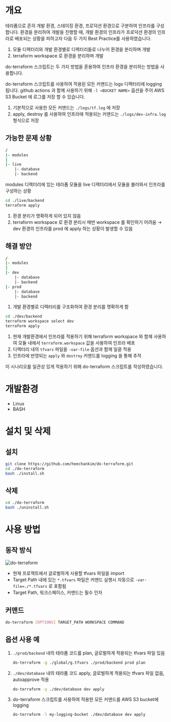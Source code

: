# 개요

테라폼으로 흔히 개발 환경, 스테이징 환경, 프로덕션 환경으로 구분하여 인프라를 구성합니다. 환경을 분리하여 개발을 진행할 때, 개발 환경의 인프라가 프로덕션 환경의 인프라로 배포되는 상황을 피하고자 다음 두 가지 Best Practice를 사용하였습니다.

1. 모듈 디렉터리와 개발 환경별로 디렉터리들로 나누어 환경을 분리하며 개발
2. terraform workspace 로 환경을 분리하며 개발

do-terraform 스크립트는 두 가지 방법을 혼용하여 인프라 환경을 분리하는 방법을 사용합니다.

do-terraform 스크립트를 사용하여 적용된 모든 커맨드는 logs 디렉터리에 logging 됩니다. github actions 과 함께 사용하기 위해 `-l <BUCKET NAME>` 옵션을 주어 AWS S3 Bucket 에 로그를 저장 할 수 있습니다.

1. 기본적으로 사용한 모든 커맨드는 `./logs/tf.log` 에 저장
2. apply, destroy 를 사용하여 인프라에 적용되는 커맨드는 `./logs/dev-infra.log` 형식으로 저장

## 가능한 문제 상황

```bash
/
|- modules
|
|- live
    |- database
    |- backend
```

modules 디렉터리에 있는 테라폼 모듈을 live 디렉터리에서 모듈을 불러와서 인프라를 구성하는 상황

```bash
cd ./live/backend
terraform apply
```

1. 환경 분리가 명확하게 되어 있지 않음
2. terraform workspace 로 환경 분리시 매번 workspace 를 확인하기 어려움 → dev 환경의 인프라를 prod 에 apply 하는 상황이 발생할 수 있음

## 해결 방안

```bash
/
|- modules
|
|- dev
    |- database
    |- backend
|- prod
    |- database
    |- backend
```

1. 개발 환경별로 디렉터리를 구조화하여 환경 분리를 명확하게 함

```bash
cd ./dev/backend
terraform workspace select dev
terraform apply
```

1. 현재 개발환경에서 인프라를 적용하기 위해 terraform workspace 와 함께 사용하여 모듈 내에서 `terraform.workspace` 값을 사용하여 인프라 배포
2. 디렉터리 내의 `tfvars` 파일을 `-var-file` 옵션과 함께 일괄 적용
3. 인프라에 반영되는 `apply` 와 `destroy` 커맨드를 logging 을 통해 추적

이 시나리오를 일관성 있게 적용하기 위해 do-terraform 스크립트를 작성하였습니다.

# 개발환경

- Linux
- BASH

# 설치 및 삭제

## 설치

```bash
git clone https://github.com/heechankim/do-terraform.git
cd ./do-terraform
bash ./install.sh
```

## 삭제

```bash
cd ./do-terraform
bash ./uninstall.sh
```

# 사용 방법

## 동작 방식
![do-terraform](https://user-images.githubusercontent.com/96629089/174828340-47f76505-45d6-4144-af78-434c70463e29.png)
- 현재 프로젝트에서 글로벌하게 사용할 tfvars 파일을 import
- Target Path 내에 있는 `*.tfvars` 파일은 커맨드 실행시 자동으로 `-var-file=./*.tfvars` 로 포함됨
- Target Path, 워크스페이스, 커맨드는 필수 인자

## 커맨드

```bash
do-terraform [OPTIONS] TARGET_PATH WORKSPACE COMMAND
```

## 옵션 사용 예

1. `./prod/backend` 내의 테라폼 코드를 plan, 글로벌하게 적용되는 tfvars 파일 있음
    
    ```bash
    do-terraform -g ./global/g.tfvars ./prod/backend prod plan
    ```
    
2. `./dev/database` 내의 테라폼 코드 apply, 글로벌하게 적용되는 tfvars 파일 없음, autoapprove 적용
    
    ```bash
    do-terraform -y ./dev/database dev apply
    ```
    
3. do-terraform 스크립트를 사용하여 적용한 모든 커맨드를 AWS S3 bucket에 logging
    
    ```bash
    do-terraform -l my-logging-bucket ./dev/database dev apply
    ```
